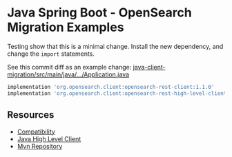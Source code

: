 # Java Spring Boot - OpenSearch Migration Examples

Testing show that this is a minimal change. Install the new dependency, and change the `import` statements.

See this commit diff as an example change: [java-client-migration/src/main/java/.../Application.java](https://TODO.com)

```groovy
implementation 'org.opensearch.client:opensearch-rest-client:1.1.0'
implementation 'org.opensearch.client:opensearch-rest-high-level-client:1.1.0'
```

## Resources

- [Compatibility](https://opensearch.org/docs/latest/clients/index/)
- [Java High Level Client](https://opensearch.org/docs/latest/clients/java-rest-high-level/)
- [Mvn Repository](https://mvnrepository.com/artifact/org.opensearch.client)
